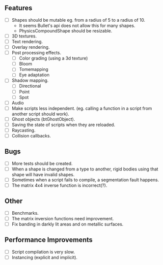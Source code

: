 ## Features
- [ ] Shapes should be mutable eg. from a radius of 5 to a radius of 10.
    * It seems Bullet's api does not allow this for many shapes.
    * PhysicsCompoundShape should be resizable.
- [ ] 3D textures.
- [ ] Text rendering.
- [ ] Overlay rendering.
- [ ] Post processing effects.
    - [ ] Color grading (using a 3d texture)
    - [ ] Bloom
    - [ ] Tomemapping
    - [ ] Eye adaptation
- [ ] Shadow mapping.
    - [ ] Directional
    - [ ] Point
    - [ ] Spot
- [ ] Audio
- [ ] Make scripts less independent. (eg. calling a function in a script from another script should work).
- [ ] Ghost objects (btGhostObject).
- [ ] Saving the state of scripts when they are reloaded.
- [ ] Raycasting.
- [ ] Collision callbacks.

## Bugs
- [ ] More tests should be created.
- [ ] When a shape is changed from a type to another, rigid bodies using that shape will have invalid shapes.
- [ ] Sometimes when a script fails to compile, a segmentation fault happens.
- [ ] The matrix 4x4 inverse function is incorrect(?).

## Other
- [ ] Benchmarks.
- [ ] The matrix inversion functions need improvement.
- [ ] Fix banding in darkly lit areas and on metallic surfaces.

## Performance Improvements
- [ ] Script compilation is very slow.
- [ ] Instancing (explicit and implicit).

